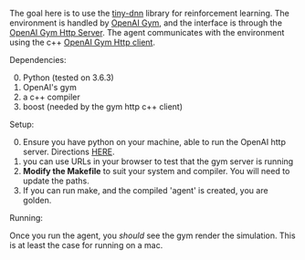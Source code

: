 The goal here is to use the [tiny-dnn](https://github.com/tiny-dnn/tiny-dnn) library for reinforcement learning. The environment is handled by [OpenAI Gym](https://github.com/openai/gym), and the interface is through the [OpenAI Gym Http Server](https://github.com/openai/gym-http-api). The agent communicates with the environment using the c++ [OpenAI Gym Http client](https://github.com/openai/gym-http-api/tree/master/binding-cpp).


Dependencies:

0. Python (tested on 3.6.3)
0. OpenAI's gym
0. a c++ compiler
0. boost (needed by the gym http c++ client)

Setup:

0. Ensure you have python on your machine, able to run the OpenAI http server. Directions [HERE](https://github.com/openai/gym-http-api#getting-started).
0. you can use URLs in your browser to test that the gym server is running
0. **Modify the Makefile** to suit your system and compiler. You will need to update the paths.
0. If you can run make, and the compiled 'agent' is created, you are golden.

Running:

Once you run the agent, you *should* see the gym render the simulation. This is at least the case for running on a mac.
